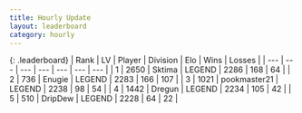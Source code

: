 ```yaml
---
title: Hourly Update
layout: leaderboard
category: hourly
---
```


{: .leaderboard}
| Rank | LV | Player | Division | Elo | Wins | Losses |
| --- | --- | --- | --- | --- | --- | --- |
| <span data-change="1">1</span> | 2650 | <span title="ID: 353063">Sktima</span> | LEGEND | <span data-change="9">2286</span> | <span data-change="3">168</span> | <span data-change="0">64</span> |
| <span data-change="-1">2</span> | 736 | <span title="ID: 623502">Enugie</span> | LEGEND | <span data-change="0">2283</span> | <span data-change="0">166</span> | <span data-change="0">107</span> |
| <span data-change="0">3</span> | 1021 | <span title="ID: 652474">pookmaster21</span> | LEGEND | <span data-change="0">2238</span> | <span data-change="0">98</span> | <span data-change="0">54</span> |
| <span data-change="0">4</span> | 1442 | <span title="ID: 337810">Dregun</span> | LEGEND | <span data-change="0">2234</span> | <span data-change="0">105</span> | <span data-change="0">42</span> |
| <span data-change="0">5</span> | 510 | <span title="ID: 649454">DripDew</span> | LEGEND | <span data-change="0">2228</span> | <span data-change="0">64</span> | <span data-change="0">22</span> |